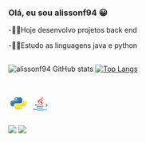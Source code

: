 ### Olá, eu sou alissonf94 😀

-👨‍💻Hoje desenvolvo projetos back end

-🧑‍🎓Estudo as linguagens java e python
##
![alissonf94 GitHub stats](https://github-readme-stats.vercel.app/api?username=alissonf94&show_icons=true&theme=tokyonight)
[![Top Langs](https://github-readme-stats.vercel.app/api/top-langs/?username=alissonf94&theme=tokyonight)](https://github.com/alissonf94/github-readme-stats)
##
<div style="display: inline_block"><br>
  <img align="center" alt="alisson-Python" height="30" width="40" src="https://raw.githubusercontent.com/devicons/devicon/master/icons/python/python-original.svg">
  <img align="center" alt="alisson-Java" height="30" width="40" src="https://raw.githubusercontent.com/devicons/devicon/master/icons/java/java-original.svg">
</div>

##

<div> 
  <a href="https://instagram.com/alissonf94" target="_blank"><img src="https://img.shields.io/badge/-Instagram-%23E4405F?style=for-the-badge&logo=instagram&logoColor=white" target="_blank"></a>
  <a href="www.linkedin.com/in/alisson-fernandes-silva-9aa136254" target="_blank"><img src="https://img.shields.io/badge/-LinkedIn-%230077B5?style=for-the-badge&logo=linkedin&logoColor=white" target="_blank"></a> 
  
</div>
